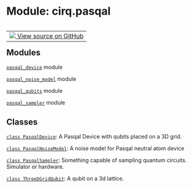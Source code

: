 <div itemscope itemtype="http://developers.google.com/ReferenceObject">
<meta itemprop="name" content="cirq.pasqal" />
<meta itemprop="path" content="Stable" />
</div>

# Module: cirq.pasqal

<!-- Insert buttons and diff -->

<table class="tfo-notebook-buttons tfo-api" align="left">

<td>
  <a target="_blank" href="https://github.com/quantumlib/cirq/tree/master/cirq/pasqal/__init__.py">
    <img src="https://www.tensorflow.org/images/GitHub-Mark-32px.png" />
    View source on GitHub
  </a>
</td>
</table>







## Modules

[`pasqal_device`](../cirq/pasqal/pasqal_device.md) module

[`pasqal_noise_model`](../cirq/pasqal/pasqal_noise_model.md) module

[`pasqal_qubits`](../cirq/pasqal/pasqal_qubits.md) module

[`pasqal_sampler`](../cirq/pasqal/pasqal_sampler.md) module

## Classes

[`class PasqalDevice`](../cirq/pasqal/PasqalDevice.md): A Pasqal Device with qubits placed on a 3D grid.

[`class PasqalNoiseModel`](../cirq/pasqal/PasqalNoiseModel.md): A noise model for Pasqal neutral atom device 

[`class PasqalSampler`](../cirq/pasqal/PasqalSampler.md): Something capable of sampling quantum circuits. Simulator or hardware.

[`class ThreeDGridQubit`](../cirq/pasqal/ThreeDGridQubit.md): A qubit on a 3d lattice.

